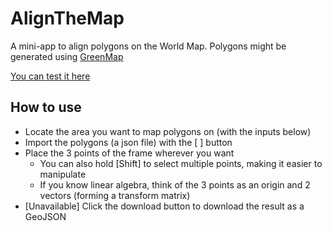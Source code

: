 # AlignTheMap

A mini-app to align polygons on the World Map. Polygons might be generated using [GreenMap](https://github.com/TotoShampoin/greenmap)

[You can test it here](https://totoshampoin.github.io/AlignTheMap/)

## How to use

- Locate the area you want to map polygons on (with the inputs below)
- Import the polygons (a json file) with the \[ \] button
- Place the 3 points of the frame wherever you want
  - You can also hold [Shift] to select multiple points, making it easier to manipulate
  - If you know linear algebra, think of the 3 points as an origin and 2 vectors (forming a transform matrix)
- \[Unavailable\] Click the download button to download the result as a GeoJSON
